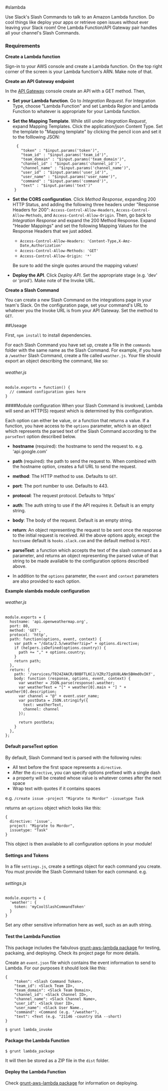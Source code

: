#slambda

Use Slack's Slash Commands to talk to an Amazon Lambda function. Do cool things like deploy
your apps or retrieve open issues without ever leaving your Slack room! One
Lambda Function/API Gateway pair handles all your channel's Slash Commands.

### Requirements
**Create a Lambda function**

Sign-in to your AWS console and create a Lambda function.
On the top right corner of the screen is your Lambda function's ARN. Make note of that.
   
**Create an API Gateway endpoint**

In the [API Gateway](https://aws.amazon.com/api-gateway/) console create an API with a GET method. Then,
   
* **Set your Lambda function**. Go to *Integration Request*. For Integration Type,
  choose "Lambda Function" and set Lambda Region and Lambda Function to whatever is
  appropriate for your Lambda function.
     
* **Set the Mapping Template**. While still under *Integration Request*, expand
  Mapping Templates. Click the application/json Content Type. Set the template
  to "Mapping template" by clicking the pencil icon and set it to the folllowing JSON:
     
```
     {
       "token" : "$input.params('token')",
       "team_id" : "$input.params('team_id')",
       "team_domain" : "$input.params('team_domain')",
       "channel_id" : "$input.params('channel_id')",
       "channel_name" : "$input.params('channel_name')",
       "user_id" : "$input.params('user_id')",
       "user_name" : "$input.params('user_name')",
       "command" : "$input.params('command')",
       "text" : "$input.params('text')"
    }
```
   
* **Set the CORS configuration**. Click *Method Response*, expanding 200 HTTP Status,
  and adding the following three headers under "Response Headers for 200": `Access-Control-Allow-Headers`,
  `Access-Control-Allow-Methods`, and `Access-Control-Allow-Origin`. Then, go back to
  *Integration Response* and expand the 200 Method Response. Expand "Header Mappings"
  and set the following Mapping Values for the Response Headers that we just added.
     
     * `Access-Control-Allow-Headers: 'Content-Type,X-Amz-Date,Authorization'`
     * `Access-Control-Allow-Methods: 'GET'`
     * `Access-Control-Allow-Origin: '*'`
     
     Be sure to add the single quotes around the mapping values!
     
* **Deploy the API**. Click *Deploy API*. Set the appropriate stage (e.g. 'dev' or 'prod').
Make note of the Invoke URL.

**Create a Slash Command**

You can create a new Slash Command on the integrations page in your
team's Slack. On the configuration page, set your command's URL to whatever you the Invoke
URL is from your API Gateway. Set the method to `GET`.


##Useage

First, `npm install` to install dependencies.

For each Slash Command you have set up, create a file in the `commands` folder with the same
name as the Slash Command. For example, if you have a `/weather` Slash Command, create a file
called `weather.js`. Your file should export an object describing the command, like so:

###### weather.js
```
module.exports = function() {
  // command configuration goes here
}
```

####Module configuration
When your Slash Command is invokved, Lambda will send an HTTP(S) request which is determined by this
configuration.
  
Each option can either be value, or a function that returns a value. If a function, you have access
to the `options` parameter, which is an object which represents the parsed text of the Slash Command
according to the `parseText` option described below.

* **hostname** (required): the hostname to send the request to. e.g. 'api.google.com'
* **path** (required): the path to send the request to. When combined with the hostname option,
                       creates a full URL to send the request.
* **method**: The HTTP method to use. Defaults to `GET`.
* **port**: The port number to use. Defaults to 443.
* **protocol**: The request protocol. Defaults to 'https'
* **auth**: The auth string to use if the API requires it. Default is an empty string.
* **body**: The body of the request. Default is an empty string.
* **return**: An object representing the request to be sent once the response to the initial request
              is received. All the above options apply, except the `hostname` default is `hooks.slack.com`
              and the default method is `POST`.
* **parseText**: a function which accepts the text of the slash command as a parameter, and returns
                 an object representing the parsed value of that string to be made available to the
                 configuration options described above.
                 
* In addition to the `options` parameter, the `event` and `context` parameters are also provided to each option.

**Example slambda module configuration**
###### weather.js
```
module.exports = {
  hostname: 'api.openweathermap.org',
  port: 80,
  method: 'GET',
  protocol: 'http',
  path: function(options, event, context) {
    var path = "/data/2.5/weather?zip=" + options.directive;
    if (helpers.isDefined(options.country)) {
      path += "," + options.country;
	}
    return path;
  },
  return: {
    path: '/services/T024Z4ACR/B0BFTLKCJ/XZRz7IgUU8LANn5BHmd0vIKf',
	body: function (response, options, event, context) {
      var weather = JSON.parse(response).weather;
      var weatherText = "[" + weather[0].main + "] " + weather[0].description;
      var channel = "@" + event.user_name;
      var postData = JSON.stringify({
        text: weatherText,
        channel: channel
      });

      return postData;
	}
  },
};
```

#### Default parseText option
By default, Slash Command text is parsed with the following rules:

* All text before the first space represents a `directive`.
* After the `directive`, you can specify options prefixed with a single dash
* a property will be created whose value is whatever comes after the next space
* Wrap text with quotes if it contains spaces
  
e.g.
`/create issue -project "Migrate to Mordor" -issuetype Task`

returns an `options` object which looks like this:
```
{
  directive: 'issue',
  project: "Migrate to Mordor",
  issuetype: "Task"
}
```

This object is then available to all configuration options in your module!

#### Settings and Tokens

In a file `settings.js`, create a settings object for each command you create. You must provide
the Slash Command token for each command. e.g.

###### settings.js
```
module.exports = {
  'weather': {
    token: 'myCoolSlashCommandToken'
  }
}
```

Set any other sensitive information here as well, such as an auth string.

#### Test the Lambda Function

This package includes the fabulous [grunt-aws-lambda package](https://github.com/Tim-B/grunt-aws-lambda) for testing,
packaing, and deploying. Check its project page for more details.

Create an `event.json` file which contains the event information to send to Lambda. For our purposes it should look like this:

```
{
    "token": <Slash Command Token>,
    "team_id": <Slack Team ID>,
    "team_domain": <Slack Team Domain>,
    "channel_id": <Slack Channel ID>,
    "channel_name": <Slack Channel Name>,
    "user_id": <Slack User ID>,
    "user_name": <Slack User Name.,
    "command": <Command (e.g. "/weather"),
    "text": <Text (e.g. "21146 -country USA --short)
}
```

`$ grunt lambda_invoke`

#### Package the Lambda Function

`$ grunt lambda_package`

It will then be stored as a ZIP file in the `dist` folder.

#### Deploy the Lambda Function

Check [grunt-aws-lambda package](https://github.com/Tim-B/grunt-aws-lambda) for information on deploying.
